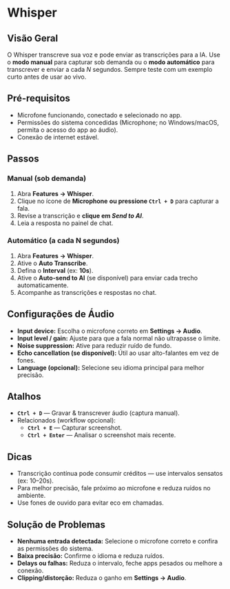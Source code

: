 # Whisper

## Visão Geral
O Whisper transcreve sua voz e pode enviar as transcrições para a IA. Use o **modo manual** para capturar sob demanda ou o **modo automático** para transcrever e enviar a cada _N_ segundos. Sempre teste com um exemplo curto antes de usar ao vivo.

## Pré-requisitos
- Microfone funcionando, conectado e selecionado no app.
- Permissões do sistema concedidas (Microphone; no Windows/macOS, permita o acesso do app ao áudio).
- Conexão de internet estável.

## Passos

### Manual (sob demanda)
1. Abra **Features → Whisper**.
2. Clique no ícone de **Microphone** **ou pressione `Ctrl + D`** para capturar a fala.
3. Revise a transcrição e **clique em _Send to AI_**.
4. Leia a resposta no painel de chat.

### Automático (a cada N segundos)
1. Abra **Features → Whisper**.
2. Ative o **Auto Transcribe**.
3. Defina o **Interval** (ex: **10s**).
4. Ative o **Auto-send to AI** (se disponível) para enviar cada trecho automaticamente.
5. Acompanhe as transcrições e respostas no chat.

## Configurações de Áudio
- **Input device:** Escolha o microfone correto em **Settings → Audio**.
- **Input level / gain:** Ajuste para que a fala normal não ultrapasse o limite.
- **Noise suppression:** Ative para reduzir ruído de fundo.
- **Echo cancellation (se disponível):** Útil ao usar alto-falantes em vez de fones.
- **Language (opcional):** Selecione seu idioma principal para melhor precisão.

## Atalhos
- **`Ctrl + D`** — Gravar & transcrever áudio (captura manual).
- Relacionados (workflow opcional):
  - **`Ctrl + E`** — Capturar screenshot.
  - **`Ctrl + Enter`** — Analisar o screenshot mais recente.

## Dicas
- Transcrição contínua pode consumir créditos — use intervalos sensatos (ex: 10–20s).
- Para melhor precisão, fale próximo ao microfone e reduza ruídos no ambiente.
- Use fones de ouvido para evitar eco em chamadas.

## Solução de Problemas
- **Nenhuma entrada detectada:** Selecione o microfone correto e confira as permissões do sistema.
- **Baixa precisão:** Confirme o idioma e reduza ruídos.
- **Delays ou falhas:** Reduza o intervalo, feche apps pesados ou melhore a conexão.
- **Clipping/distorção:** Reduza o ganho em **Settings → Audio**.
